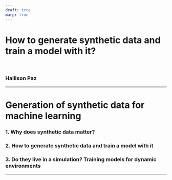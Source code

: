 ```yaml
---
draft: true
marp: true
---
```


# How to generate synthetic data and train a model with it? 

<br/>

### Hallison Paz

---

# Generation of synthetic data for machine learning

### 1. Why does synthetic data matter?
### 2. How to generate synthetic data and train a model with it
### 3. Do they live in a simulation? Training models for dynamic environments

---

